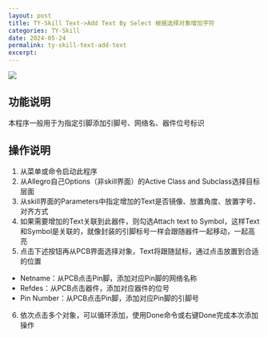```yaml
---
layout: post
title: TY-Skill Text->Add Text By Select 根据选择对象增加字符
categories: TY-Skill
date: 2024-05-24
permalink: ty-skill-text-add-text
excerpt: 
---
```


![](https://tiny-yhw.github.io//images/TY-skill/image-50.png)

## 功能说明
本程序一般用于为指定引脚添加引脚号、网络名、器件位号标识

## 操作说明

1. 从菜单或命令启动此程序
2. 从Allegro自己Options（非skill界面）的Active Class and Subclass选择目标层面
3. 从skill界面的Parameters中指定增加的Text是否镜像、放置角度、放置字号、对齐方式
4. 如果需要增加的Text关联到此器件，则勾选Attach text to Symbol，这样Text和Symbol是关联的，就像封装的引脚标号一样会跟随器件一起移动，一起高亮
5. 点击下述按钮再从PCB界面选择对象，Text将跟随鼠标，通过点击放置到合适的位置
  - Netname：从PCB点击Pin脚，添加对应Pin脚的网络名称
  - Refdes：从PCB点击器件，添加对应器件的位号
  - Pin Number：从PCB点击Pin脚，添加对应Pin脚的引脚号
6. 依次点击多个对象，可以循环添加，使用Done命令或右键Done完成本次添加操作